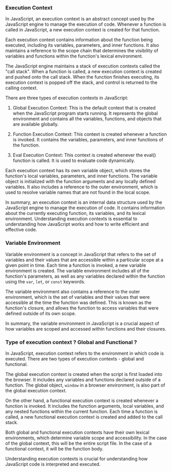 ### Execution Context

In JavaScript, an execution context is an abstract concept used by the JavaScript engine to manage the execution of code. Whenever a function is called in JavaScript, a new execution context is created for that function.

Each execution context contains information about the function being executed, including its variables, parameters, and inner functions. It also maintains a reference to the scope chain that determines the visibility of variables and functions within the function's lexical environment.

The JavaScript engine maintains a stack of execution contexts called the "call stack". When a function is called, a new execution context is created and pushed onto the call stack. When the function finishes executing, its execution context is popped off the stack, and control is returned to the calling context.

There are three types of execution contexts in JavaScript:

1. Global Execution Context: This is the default context that is created when the JavaScript program starts running. It represents the global environment and contains all the variables, functions, and objects that are available globally.

2. Function Execution Context: This context is created whenever a function is invoked. It contains the variables, parameters, and inner functions of the function.

3. Eval Execution Context: This context is created whenever the eval() function is called. It is used to evaluate code dynamically.

Each execution context has its own variable object, which stores the function's local variables, parameters, and inner functions. The variable object is initialized with the function arguments and any locally defined variables. It also includes a reference to the outer environment, which is used to resolve variable names that are not found in the local scope.

In summary, an execution context is an internal data structure used by the JavaScript engine to manage the execution of code. It contains information about the currently executing function, its variables, and its lexical environment. Understanding execution contexts is essential to understanding how JavaScript works and how to write efficient and effective code.


### Variable Environment 

Variable environment is a concept in JavaScript that refers to the set of variables and their values that are accessible within a particular scope at a given point in time. Each time a function is invoked, a new variable environment is created. The variable environment includes all of the function's parameters, as well as any variables declared within the function using the `var`, `let`, or `const` keywords. 

The variable environment also contains a reference to the outer environment, which is the set of variables and their values that were accessible at the time the function was defined. This is known as the function's closure, and allows the function to access variables that were defined outside of its own scope.

In summary, the variable environment in JavaScript is a crucial aspect of how variables are scoped and accessed within functions and their closures.

### Type of execution context ? Global and Functional ?

In JavaScript, execution context refers to the environment in which code is executed. There are two types of execution contexts - global and functional.

The global execution context is created when the script is first loaded into the browser. It includes any variables and functions declared outside of a function. The global object, `window` in a browser environment, is also part of the global execution context.

On the other hand, a functional execution context is created whenever a function is invoked. It includes the function arguments, local variables, and any nested functions within the current function. Each time a function is called, a new functional execution context is created and added to the call stack.

Both global and functional execution contexts have their own lexical environments, which determine variable scope and accessibility. In the case of the global context, this will be the entire script file. In the case of a functional context, it will be the function body.

Understanding execution contexts is crucial for understanding how JavaScript code is interpreted and executed.

